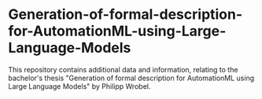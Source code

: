 # Generation-of-formal-description-for-AutomationML-using-Large-Language-Models

This repository contains additional data and information, relating to the bachelor's thesis "Generation of formal description for AutomationML using Large Language Models" by Philipp Wrobel.
